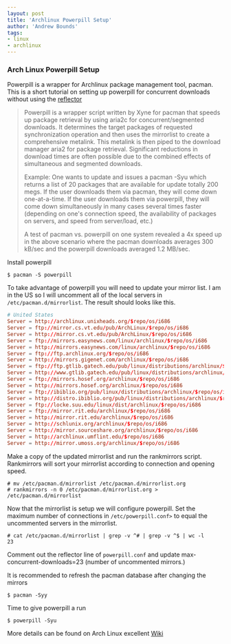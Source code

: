 ```yaml
---
layout: post
title: 'Archlinux Powerpill Setup'
author: 'Andrew Bounds'
tags:
- linux
- archlinux
---
```


### Arch Linux Powerpill Setup

Powerpill is a wrapper for Archlinux package management tool, pacman. This is a short tutorial on setting up powerpill for concurrent downloads without using the <a href="http://wiki.archlinux.org/index.php/Reflector">reflector</a>

> Powerpill is a wrapper script written by Xyne for pacman  that speeds up package retrieval by using aria2c for concurrent/segmented downloads. It determines the target packages of requested synchronization operation and then uses the mirrorlist to create a comprehensive metalink. This metalink is then piped to the download manager aria2 for package retrieval. Significant reductions in download times are often possible due to the combined effects of simultaneous and segmented downloads.
>
> Example: One wants to update and issues a pacman -Syu which returns a list of 20 packages that are available for update totally 200 megs. If the user downloads them via pacman, they will come down one-at-a-time. If the user downloads them via powerpill, they will come down simultaneously in many cases several times faster (depending on one's connection speed, the availability of packages on servers, and speed from server/load, etc.)
>
> A test of pacman vs. powerpill on one system revealed a 4x speed up in the above scenario where the pacman downloads averages 300 kB/sec and the powerpill downloads averaged 1.2 MB/sec.

Install powerpill

```shell
$ pacman -S powerpill
```

To take advantage of powerpill you will need to update your mirror list. I am in the US so I will uncomment all of the local servers in `/etc/pacman.d/mirrorlist`.
The result should looks like this.

```conf
# United States
Server = http://archlinux.unixheads.org/$repo/os/i686
Server = ftp://mirror.cs.vt.edu/pub/ArchLinux/$repo/os/i686
Server = http://mirror.cs.vt.edu/pub/ArchLinux/$repo/os/i686
Server = ftp://mirrors.easynews.com/linux/archlinux/$repo/os/i686
Server = http://mirrors.easynews.com/linux/archlinux/$repo/os/i686
Server = ftp://ftp.archlinux.org/$repo/os/i686
Server = http://mirrors.gigenet.com/archlinux/$repo/os/i686
Server = ftp://ftp.gtlib.gatech.edu/pub/linux/distributions/archlinux/$repo/os/i686
Server = http://www.gtlib.gatech.edu/pub/linux/distributions/archlinux/$repo/os/i686
Server = ftp://mirrors.hosef.org/archlinux/$repo/os/i686
Server = http://mirrors.hosef.org/archlinux/$repo/os/i686
Server = ftp://ibiblio.org/pub/linux/distributions/archlinux/$repo/os/i686
Server = http://distro.ibiblio.org/pub/linux/distributions/archlinux/$repo/os/i686
Server = ftp://locke.suu.edu/linux/dist/archlinux/$repo/os/i686
Server = ftp://mirror.rit.edu/archlinux/$repo/os/i686
Server = http://mirror.rit.edu/archlinux/$repo/os/i686
Server = http://schlunix.org/archlinux/$repo/os/i686
Server = http://mirror.sourceshare.org/archlinux/$repo/os/i686
Server = http://archlinux.umflint.edu/$repo/os/i686
Server = http://mirror.umoss.org/archlinux/$repo/os/i686
```

Make a copy of the updated mirrorlist and run the rankmirrors script. Rankmirrors will sort your mirrorlist according to connection and opening speed.

```shell
# mv /etc/pacman.d/mirrorlist /etc/pacman.d/mirrorlist.org
# rankmirrors -n 0 /etc/pacman.d/mirrorlist.org > /etc/pacman.d/mirrorlist
```

Now that the mirrorlist is setup we will configure powerpill. Set the maximum number of connections in `/etc/powerpill.conf>` to equal the uncommented servers in the mirrorlist.

```shell
# cat /etc/pacman.d/mirrorlist | grep -v ^# | grep -v ^$ | wc -l
23
```

Comment out the reflector line of `powerpill.conf` and update max-concurrent-downloads=23 (number of uncommented mirrors.)

It is recommended to refresh the pacman database after changing the mirrors

```shell
$ pacman -Syy
```

Time to give powerpill a run

```shell
$ powerpill -Syu
```

More details can be found on Arch Linux excellent [Wiki](http://wiki.archlinux.org/index.php/Main_Page)
